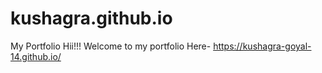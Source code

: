 # kushagra.github.io
My Portfolio
Hii!!! Welcome to my portfolio
Here- https://kushagra-goyal-14.github.io/

